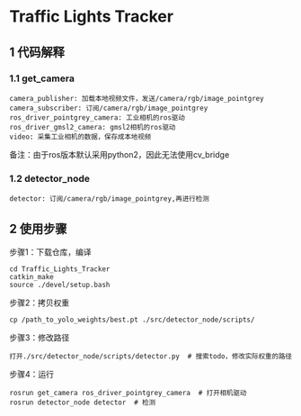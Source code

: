 # Traffic Lights Tracker
## 1 代码解释
### 1.1 get_camera
```shell
camera_publisher: 加载本地视频文件，发送/camera/rgb/image_pointgrey
camera_subscriber: 订阅/camera/rgb/image_pointgrey
ros_driver_pointgrey_camera: 工业相机的ros驱动  
ros_driver_gmsl2_camera: gmsl2相机的ros驱动
video: 采集工业相机的数据，保存成本地视频
```
备注：由于ros版本默认采用python2，因此无法使用cv_bridge
### 1.2 detector_node
```shell
detector: 订阅/camera/rgb/image_pointgrey,再进行检测
```
## 2 使用步骤
步骤1：下载仓库，编译
```shell
cd Traffic_Lights_Tracker
catkin_make
source ./devel/setup.bash
```
步骤2：拷贝权重
```shell
cp /path_to_yolo_weights/best.pt ./src/detector_node/scripts/
```
步骤3：修改路径
```shell
打开./src/detector_node/scripts/detector.py  # 搜索todo，修改实际权重的路径
```
步骤4：运行
```shell
rosrun get_camera ros_driver_pointgrey_camera  # 打开相机驱动
rosrun detector_node detector  # 检测
```